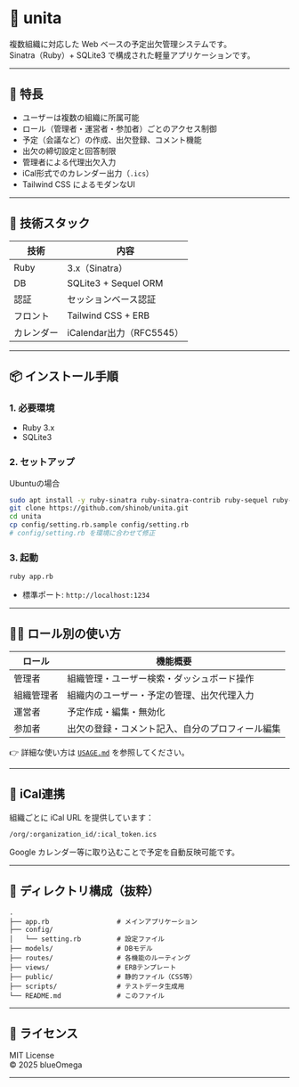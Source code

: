 
# 📅 unita

複数組織に対応した Web ベースの予定出欠管理システムです。  
Sinatra（Ruby）+ SQLite3 で構成された軽量アプリケーションです。

---

## 🚀 特長

- ユーザーは複数の組織に所属可能
- ロール（管理者・運営者・参加者）ごとのアクセス制御
- 予定（会議など）の作成、出欠登録、コメント機能
- 出欠の締切設定と回答制限
- 管理者による代理出欠入力
- iCal形式でのカレンダー出力（`.ics`）
- Tailwind CSS によるモダンなUI

---

## 🔧 技術スタック

| 技術       | 内容                     |
|------------|--------------------------|
| Ruby       | 3.x（Sinatra）           |
| DB         | SQLite3 + Sequel ORM     |
| 認証       | セッションベース認証     |
| フロント   | Tailwind CSS + ERB       |
| カレンダー | iCalendar出力（RFC5545） |

---

## 📦 インストール手順

### 1. 必要環境

- Ruby 3.x
- SQLite3

### 2. セットアップ

Ubuntuの場合

```bash
sudo apt install -y ruby-sinatra ruby-sinatra-contrib ruby-sequel ruby-bcrypt ruby-icalendar ruby-sqlite3
git clone https://github.com/shinob/unita.git
cd unita
cp config/setting.rb.sample config/setting.rb
# config/setting.rb を環境に合わせて修正
```

### 3. 起動

```bash
ruby app.rb
```

- 標準ポート: `http://localhost:1234`

---

## 🧑‍💼 ロール別の使い方

| ロール         | 機能概要                                                                 |
|----------------|--------------------------------------------------------------------------|
| 管理者         | 組織管理・ユーザー検索・ダッシュボード操作                               |
| 組織管理者     | 組織内のユーザー・予定の管理、出欠代理入力                                |
| 運営者         | 予定作成・編集・無効化                                                   |
| 参加者         | 出欠の登録・コメント記入、自分のプロフィール編集                         |

👉 詳細な使い方は [`USAGE.md`](./USAGE.md) を参照してください。

---

## 📆 iCal連携

組織ごとに iCal URL を提供しています：

```
/org/:organization_id/:ical_token.ics
```

Google カレンダー等に取り込むことで予定を自動反映可能です。

---

## 📂 ディレクトリ構成（抜粋）

```
.
├── app.rb                 # メインアプリケーション
├── config/
│   └── setting.rb         # 設定ファイル
├── models/                # DBモデル
├── routes/                # 各機能のルーティング
├── views/                 # ERBテンプレート
├── public/                # 静的ファイル（CSS等）
├── scripts/               # テストデータ生成用
└── README.md              # このファイル
```

---

## 📄 ライセンス

MIT License  
© 2025 blueOmega

---
